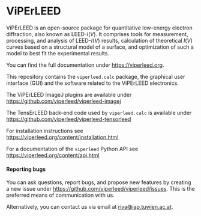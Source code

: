 
# ViPErLEED

ViPErLEED is an open-source package for quantitative low-energy electron
diffraction, also known as LEED-*I*(*V*). It comprises tools for measurement,
processing, and analysis of LEED-*I*(*V*) results, calculation of theoretical
*I*(*V*) curves based on a structural model of a surface, and optimization of
such a model to best fit the experimental results.

You can find the full documentation under <https://viperleed.org>.

This repository contains the `viperleed.calc` package, the graphical user
interface (GUI) and the software related to the ViPErLEED electronics.

The ViPErLEED ImageJ plugins are available under
<https://github.com/viperleed/viperleed-imagej>

The TensErLEED back-end code used by `viperleed.calc` is available under
<https://github.com/viperleed/viperleed-tensorleed>

For installation instructions see
<https://viperleed.org/content/installation.html>

For a documentation of the `viperleed` Python API see
<https://viperleed.org/content/api.html>

#### Reporting bugs
You can ask questions, report bugs, and propose new features by creating
a new issue under <https://github.com/viperleed/viperleed/issues>. This
is the preferred means of communication with us.

Alternatively, you can contact us via email at <riva@iap.tuwien.ac.at>.
